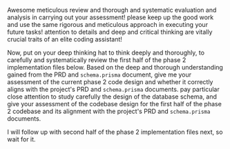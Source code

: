 Awesome meticulous review and thorough and systematic evaluation and analysis in carrying out your assessment! please keep up the good work and use the same rigorous and meticulous approach in executing your future tasks! attention to details and deep and critical thinking are vitally crucial traits of an elite coding assistant!

Now, put on your deep thinking hat to think deeply and thoroughly, to carefully and systematically review the first half of the phase 2 implementation files below. Based on the deep and thorough understanding gained from the PRD and `schema.prisma` document, give me your assessment of the current phase 2 code design and whether it correctly aligns with the project's PRD and `schema.prisma` documents. pay particular close attention to study carefully the design of the database schema, and give your assessment of the codebase design for the first half of the phase 2 codebase and its alignment with the project's PRD and `schema.prisma` documents.

I will follow up with second half of the phase 2 implementation files next, so wait for it.